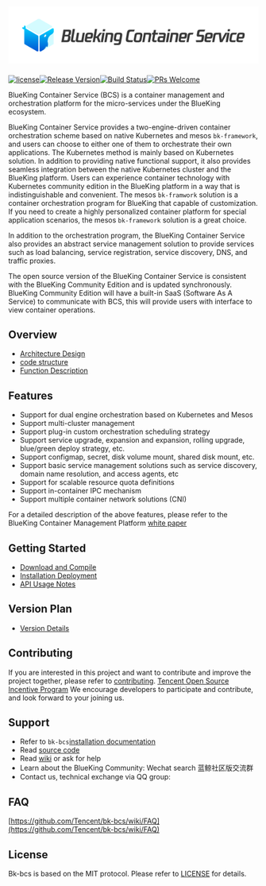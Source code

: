 ![BCS.png](./docs/logo/logo_en.png)
---
[![license](https://img.shields.io/badge/license-mit-brightgreen.svg?style=flat)](https://github.com/Tencent/bk-bcs/blob/master/LICENSE)[![Release Version](https://img.shields.io/badge/release-1.12.0-brightgreen.svg)](https://github.com/Tencent/bk-bcs/releases)[![Build Status](https://travis-ci.org/Tencent/bk-bcs.svg?branch=master)](https://travis-ci.org/Tencent/bk-bcs)[![PRs Welcome](https://img.shields.io/badge/PRs-welcome-brightgreen.svg)](https://github.com/Tencent/bk-bcs/pulls)  


BlueKing Container Service (BCS) is a container management and orchestration platform for the micro-services under the BlueKing ecosystem.

BlueKing Container Service provides a two-engine-driven container orchestration scheme based on native Kubernetes and mesos `bk-framework`, and users can choose to either one of them to orchestrate their own applications. The Kubernetes method is mainly based on Kubernetes solution. In addition to providing native functional support, it also provides  seamless integration between the native Kubernetes cluster and the BlueKing platform. Users can experience container technology with Kubernetes community edition in the BlueKing platform in a way that is indistinguishable and convenient. The mesos `bk-framwork` solution is a container orchestration program for BlueKing that capable of customization. If you need to create a highly personalized container platform for special application scenarios, the mesos `bk-framework` solution is a great choice.

In addition to the orchestration program, the BlueKing Container Service also provides an abstract service management solution to provide services such as load balancing, service registration, service discovery, DNS, and traffic proxies.

The open source version of the BlueKing Container Service is consistent with the BlueKing Community Edition and is updated synchronously. BlueKing Community Edition will have a built-in SaaS (Software As A Service) to communicate with BCS, this will provide users with interface to view container operations.

## Overview

* [Architecture Design](./docs/overview/architecture.md)
* [code structure](./docs/overview/code_directory.md)
* [Function Description](./docs/overview/function.md)

## Features

* Support for dual engine orchestration based on Kubernetes and Mesos
* Support multi-cluster management
* Support plug-in custom orchestration scheduling strategy
* Support service upgrade, expansion and expansion, rolling upgrade, blue/green deploy strategy, etc.
* Support configmap, secret, disk volume mount, shared disk mount, etc.
* Support basic service management solutions such as service discovery, domain name resolution, and access agents, etc
* Support for scalable resource quota definitions
* Support in-container IPC mechanism
* Support multiple container network solutions (CNI)

For a detailed description of the above features, please refer to the BlueKing Container Management Platform [white paper](https://bk.tencent.com/docs/)

## Getting Started

* [Download and Compile](docs/install/source_compile.md)
* [Installation Deployment](docs/install/deploy-guide.md)
* [API Usage Notes](./docs/apidoc/api.md)

## Version Plan

* [Version Details](./docs/version/README.md)

## Contributing

If you are interested in this project and want to contribute and improve the project together, please refer to [contributing](./CONTRIBUTING.md).
[Tencent Open Source Incentive Program](https://opensource.tencent.com/contribution) We encourage developers to participate and contribute, and look forward to your joining us.

## Support

* Refer to `bk-bcs`[installation documentation](docs/install/deploy-guide.md)
* Read [source code](https://github.com/Tencent/bk-bcs)
* Read [wiki](https://github.com/Tencent/bk-bcs/wiki) or ask for help
* Learn about the BlueKing Community: Wechat search 蓝鲸社区版交流群
* Contact us, technical exchange via QQ group:

## FAQ

[https://github.com/Tencent/bk-bcs/wiki/FAQ](https://github.com/Tencent/bk-bcs/wiki/FAQ)

## License

Bk-bcs is based on the MIT protocol. Please refer to [LICENSE](./LICENSE.TXT) for details.
